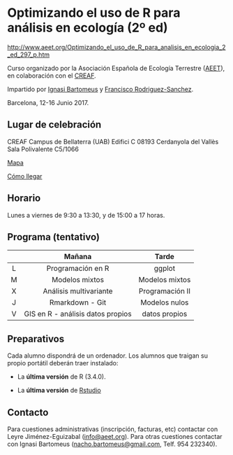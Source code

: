 
# Optimizando el uso de R para análisis en ecología (2º ed)

http://www.aeet.org/Optimizando_el_uso_de_R_para_analisis_en_ecologia_2_ed_297_p.htm

Curso organizado por la Asociación Española de Ecología Terrestre ([AEET](http://www.aeet.org)), en colaboración con el [CREAF](http://www.creaf.cat/). 

Impartido por [Ignasi Bartomeus](https://bartomeuslab.com/) y [Francisco Rodriguez-Sanchez](http://bit.ly/frod_san).

Barcelona, 12-16 Junio 2017.


## Lugar de celebración

CREAF
Campus de Bellaterra (UAB) Edifici C
08193 Cerdanyola del Vallès
Sala Polivalente C5/1066 

[Mapa](http://www.creaf.cat/es/como-llegar-al-creaf/mapa-de-situacion)

[Cómo llegar](http://www.creaf.cat/es/como-llegar-al-creaf/venir-en-transporte-publico)


## Horario

Lunes a viernes de 9:30 a 13:30, y de 15:00 a 17 horas.


## Programa (tentativo)

|   |               Mañana              |      Tarde      |
|:-:|:---------------------------------:|:---------------:|
| L |         Programación en R         |      ggplot     |
| M |           Modelos mixtos          |  Modelos mixtos |
| X |       Análisis multivariante      | Programación II |
| J |           Rmarkdown - Git         |  Modelos nulos  |
| V | GIS en R - análisis datos propios |  datos propios  |



## Preparativos

Cada alumno dispondrá de un ordenador. Los alumnos que traigan su propio portátil deberán traer instalado:

- La **última versión** de R (3.4.0). 

- La **última versión** de [Rstudio](https://www.rstudio.com/products/rstudio/download/) 



## Contacto

Para cuestiones administrativas (inscripción, facturas, etc) contactar con Leyre Jiménez-Eguizabal (info@aeet.org). Para otras cuestiones contactar con Ignasi Bartomeus (nacho.bartomeus@gmail.com, Telf. 954 232340).

